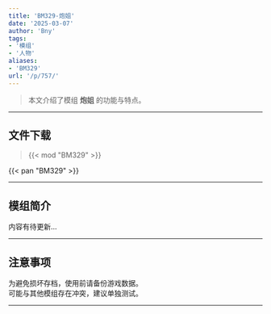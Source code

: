 ```yaml
---
title: 'BM329-炮姐'
date: '2025-03-07'
author: 'Bny'
tags:
- '模组'
- '人物'
aliases:
- 'BM329'
url: '/p/757/'
---
```


> 本文介绍了模组 **炮姐** 的功能与特点。

---

## 文件下载  

> {{< mod "BM329" >}}  

{{< pan "BM329" >}}  

---

## 模组简介

>  
内容有待更新...  

---

## 注意事项

>  
为避免损坏存档，使用前请备份游戏数据。  
可能与其他模组存在冲突，建议单独测试。  

---


